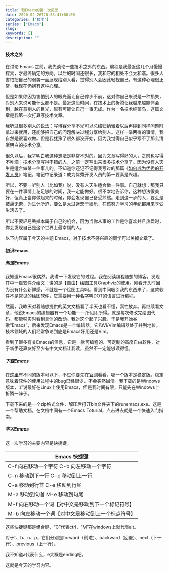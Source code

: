 ```yaml
---
title: 和Emacs的第一次见面
date: 2020-02-26T20:33:41+08:00
categories: ["技术"]
series: ["Emacs"]
slug: 
keywords: []
description: ""
---
```


#### 技术之外

在讨论 Emacs 之前，我先谈论一些技术之外的东西。编程是我最近这几个月慢慢探索，才最终确定的方向。以后的时间还很长，我和它的相处不会太和谐。很多人害怕把自己的弱势一面展现给别人看，觉得别人会因此轻视自己。有这种心理很正常，我现在仍抱有这种心理。

但是如果你因为害怕别人的眼光而让自己停步不前，这对你自己来说是一种损失，对别人来说可能什么都不是。最近这段时间，在技术上的折腾让我越来越能体会到，越在意别人的目光，越有可能让自己一事无成。作为一名技术纯菜鸟，这篇文章是我第一次打算写技术文章。

我听过很多别人的说法：写博客分享不光可以总结归纳留着以后再碰到同样问题时拿过来就用，还能够把自己的问题解决过程分享给别人。这样一举两得的事情，我自然是很喜欢做。但是我犹豫了很久都没开始，因为我觉得自己似乎写不了那么清晰明白的技术分享。

很久以后，我才明白我这种想法是非常不对的。因为文章写得好的人，之前也写得不咋滴；技术分享写得不错的人，之前一定写出来很多技术分享了。因为没有人天生是适合做某一件事儿的。不知道你还记不记得我写过的那篇《[如何成为优秀的开发人员](https://gaotianhe.github.io/2020/02/16/%E5%A6%82%E4%BD%95%E6%88%90%E4%B8%BA%E4%BC%98%E7%A7%80%E7%9A%84%E5%BC%80%E5%8F%91%E4%BA%BA%E5%91%98%EF%BC%88%E4%B8%80%EF%BC%89/)》笔记，笔记中记录道：成为优秀开发人员的第一要素是兴趣。

所以，不要一听别人（比如我）说，没有人天生适合做一件事。自己就想：那我只要在一件事情上花足够的时间，我一定能做好。很不幸地告诉你，这种想法很美好，但真正当你做起来的时候，你会发现自己备受煎熬。走到这一步的人，要么是被逼无奈、为生计所迫，要么是太过迷恋于娱乐，在该努力学习的年纪都用来享受生活去了。

所以不要轻易丢掉本属于自己的机会，因为当你从事的工作是你喜欢并且热爱时，你会发现自己是这个世界上最幸福的人。

以下内容属于今天的主题 Emacs，对于技术不感兴趣的同学可以关掉文章了。

#### 初识Emacs

##### 知道Emacs

我知道Emacs很偶然。我讲一下发现它的过程。我在阅读编程随想的博客，发现其中一篇软件介绍文：讲的是【自由】绘图工具Graphviz的使用。刚看开头时因为没有什么新鲜感，不就是一个绘图工具吗。看到中间吸引我的东西来了，这款软件不是常见的绘图软件，它需要用一种名字叫DOT的语言进行编程。

然而，我昨天对着随想提供的英文文档看了半天也看不懂，索性放弃。再继续看文章，他说Emacs的编辑器有一个功能——所见即所得。就是每次修改完绘图代码，都能够实时看到具体的改动。我对这个起了兴趣，于是我开始谷歌“Emacs”，后来发现Emacs是一个编辑器，它和Vi/Vim编辑器处于并列地位。技术领域的人们经常争论到底是Emacs好用还是Vim。

看到了很多有关Emacs的信息，它是一款可编程的、可定制的高度自由软件，对于新手还算友好至少有中文文档让我读，虽然不一定能够读得懂。

##### 下载Emacs

在[这里](http://ftp.gnu.org/gnu/emacs/windows/)有不同的版本可以下，不过你要先在[官网](https://www.gnu.org/s/emacs/)看看，哪一个版本是稳定版。稳定意味着软件的使用过程中的bug已经很少，不会突然崩溃。我下载的是Windows版本，听说最好在Linux上使用Emacs，但是我时间有限，只能先在Windows上折腾一阵子。

下载下来的是一个zip格式文件，解压后打开bin文件夹下的runemacs.exe。这是一个帮助文档，在文档中间有一个Emacs Toturial，点击进去就是一个快速入门指南。

##### 学习Emacs

这一次学习的主要内容是快捷键。

| Emacs 快捷键                                                 |
| ------------------------------------------------------------ |
| C-f   向右移动一个字符                               C-b  向左移动一个字符 |
| C-n  移动到下一行                                      C-p  移动到上一行 |
| C-a  移动到行首                                         C-e  移动到行尾 |
| M-a  移动到句首                                         M-e  移动到句尾 |
| M-f  向右移动一个词【对中文是移动到下一个标记符号】          |
| M-b  向左移动一个词【对中文是移动到上一个标点符号】          |

这些快捷键都是组合键，“C”代表ctrl，“M”在windows上就代表alt。

对于f、b、n、p，它们分别是forward（前进）、backward（回退）、next（下一行）、previous（上一行）。

我不知道a代表什么，e大概是ending吧。

这就是今天的学习内容。





